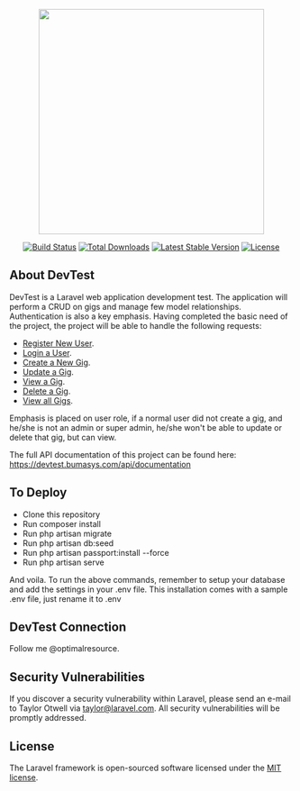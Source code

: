 <p align="center"><a href="https://laravel.com" target="_blank"><img src="https://raw.githubusercontent.com/laravel/art/master/logo-lockup/5%20SVG/2%20CMYK/1%20Full%20Color/laravel-logolockup-cmyk-red.svg" width="400"></a></p>

<p align="center">
<a href="https://travis-ci.org/laravel/framework"><img src="https://travis-ci.org/laravel/framework.svg" alt="Build Status"></a>
<a href="https://packagist.org/packages/laravel/framework"><img src="https://img.shields.io/packagist/dt/laravel/framework" alt="Total Downloads"></a>
<a href="https://packagist.org/packages/laravel/framework"><img src="https://img.shields.io/packagist/v/laravel/framework" alt="Latest Stable Version"></a>
<a href="https://packagist.org/packages/laravel/framework"><img src="https://img.shields.io/packagist/l/laravel/framework" alt="License"></a>
</p>

## About DevTest

DevTest is a Laravel web application development test. The application will perform a CRUD on gigs and manage few model relationships. Authentication is also a key emphasis. Having completed the basic need of the project, the project will be able to handle the following requests:

-   [Register New User](https://devtest.bumasys.com/api/v1/auth/register).
-   [Login a User](https://devtest.bumasys.com/api/v1/auth/login).
-   [Create a New Gig](https://devtest.bumasys.com/api/v1/gig).
-   [Update a Gig](https://devtest.bumasys.com/api/v1/gig).
-   [View a Gig](https://devtest.bumasys.com/api/v1/gig).
-   [Delete a Gig](https://devtest.bumasys.com/api/v1/gig).
-   [View all Gigs](https://devtest.bumasys.com/api/v1/gig).

Emphasis is placed on user role, if a normal user did not create a gig, and he/she is not an admin or super admin, he/she won't be able to update or delete that gig, but can view.

The full API documentation of this project can be found here:
<a href="https://devtest.bumasys.com/api/documentation" target="_blank">https://devtest.bumasys.com/api/documentation</a>

## To Deploy

-   Clone this repository
-   Run composer install
-   Run php artisan migrate
-   Run php artisan db:seed
-   Run php artisan passport:install --force
-   Run php artisan serve

And voila. To run the above commands, remember to setup your database and add the settings in your .env file. This installation comes with a sample .env file, just rename it to .env

## DevTest Connection

Follow me @optimalresource.

## Security Vulnerabilities

If you discover a security vulnerability within Laravel, please send an e-mail to Taylor Otwell via [taylor@laravel.com](mailto:taylor@laravel.com). All security vulnerabilities will be promptly addressed.

## License

The Laravel framework is open-sourced software licensed under the [MIT license](https://opensource.org/licenses/MIT).
